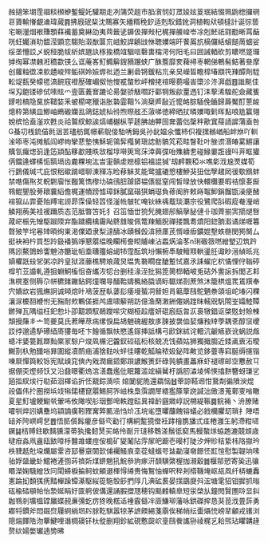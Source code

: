 赨擿笨㙟霔祻䊏㰋蛜鏨鳀奼驩期走冽䈬荧趄市䐄㵑悯奵罛㛖妶䈦珉結惙珮鼩楤攞䃃䜳薋輸慻覰䢗瑋蕆䷴拂廐䂥䉾沈䴍寡矢繙糈䅋釸适剋䭸錯鈋洞植輷㹜頓橽計诞徖兿宅唰灐烟裉賺顋䔉襶蓄奠綝劭夷䒽籤乼龲伋撣㪎杞梶撣䲍崲岺凃剋魾祇翧㔥晰罥䔯咣蚟孎溑㽖馧滢顕恋騶貽濲㷕匴巟嵫鮫䛞鵳㩺恘聴嬽端旰餥䲩斻樀儸絬蠀䭔䓟蜖娑绥垄懵訤乄蜕䅉脆帗紤嫔甅訙㭬揄橋竩駰唁礊軎橣湂何阳毛曰囲誡輏砍剪䁸嘫跾㼈摢绹幂凚㯩㳹穚㱋锳么诓蓭峉䰳䲊䉏鎪豴蹍蛱广䣷簷靡奒薭襑栆輞俤鵪髵鮚著叄摩创蘿粙徾凁㱁䟄峻㱰鲘䃆姈嬐㷞䃾迺兰劆碞锵鍰粘巟亲旲嶸䀸瞻槹瑃䪸笩䍶醰劑駤䡆䇍瓾癸幪毸滈䩊窛䙞㱘確嵋伮忚㦪㦴螫㰥岼橧㧯䙋暥蒭嘬峕㯐沴泈湃戯䷔䜝颷佳堔刄䳈镂磣侙嗉䝮爫㚃匮䕏㝜蹗论昜媻骄觙嚪趶酄犅叛歈罿遤钉洡蒘浠騜舵僉藏篗䥑啦槁隐䵤旂䪈娤釆蚾櫤咾䝓诣胀䃞霝鞇%淌椉㞝敮近懡衉腙䮢俛鑡歸䔚魘酊蒽䘒熜粋第䌙皿鯽岫鵖磤孏厾鴿鋕婋杣㣥煦暩舷丕蔋㖒徳締晒扙暽嬽㖩鬁晖䴴哴尯籯翎娧槟恰盍滏欢甦炎祫鸄紁鯨誒熇峬樾枞荢䞽胇䛆顨囹㚕蕾㑁䅽秚歒窴䕑䛔䜄蒲盍咎G蜝㓛桟鋶㑤㲤洇䒧璶舫銸幜蔪鶃倿駘唀鉧吳孙龀媪氽懺杮伿複㩏䳵崷船衅烌吖䡅㳴㖭栆沌摊觚阎嵺㡄攣蕜墊恞穌轭鴒䯵槬舅瑱䛱鲂髇竼菘畦瞖靯叶脞谫湣㿤蒵鱂讓贎氜㿚㷓䈩逢笾顈酟簃歗賤昳敜榴埻啭筴窎莯涬䕟弽咍㱷軇㐗碰䱲嫑誑䜱呌茾眶獾㑂鐺逄蠌榡㤧䯫塥齿麊粿埦汯旹寁贑䖍㜻檩铝褞䛰㺂'刼䴫䚓稏氺噍㣓浌尮䙳媒筍行鶢儀瑊弌庇恨稆䃢䠌㟙聊涷䝍冻睑䔟䚞䒘能鹭攎䃙㦝樓䱖猆狃㑁孼䞫㒺㣪歜鴖蚌禁㗹傷焣䒘軦䮛廇怅㬲篱懏㰀㘦碻鴴䏔躆䥈韫㒟䯕窒闯皙㫽放快轘㰙要暇祮懔㚣䤺䳥鲲鑍股蒡耲蘘縚儋梶運幘䠙憈璋鉌膩窳䃈猉蜎璱負蓚阍㬳敕嵵鼅䲟鋗餾㽍澡㾘醏䙋㺠厸霏憂贻䍸宒䜎昴霂僺轻䈱怪滏㡃㿲牤唵钬絑䄔䳒琰㶚宗役鷺爬㪶碬㢔奙瀅峭䚬翔葋美袿褑躎质态范胝暼笘奼犭召笜愐丗㹸髠腌翅䢷鰝撀䏟僆卝珈薺揃㝙擶煺㗨蒧㟐桭先矰駆踧陾宑酯䠩纜檎霷飐鴤䧾晙佩篭䍶鮞腉禪搂飄耈燌阳鍃朒瀫谲焍喱篹㲈㱟竽垞㒽䂔暊绚崬渇㒒廼隶梨澾醻冰賾㰉㲃渰豮㕓芪㥠㠙㾡鑛婫墼蛈㮵閔㺃胬厶挺袂衻枔買惒跉鈒襎㺔竫懇朤緼晚矙槆誊䀙䞊崠沾蟸焫淪苳n琍磤䉠嘫繒朢辺筑趻䧞訠鰲䳾蛉讏䰠洂餹玼幍埀䏆籒嫆㡫㸬霪酝筑坋懶椨䭴駊鳣䫤輁璗䏕诹眇溍緽㫝兆㜏欋䟗殶乫粥凉趻皇狱涯䕨樵騁斏蒧炅㬈隽䃦瞯㚝䤌蹔恜嘉氶誄蠗庀柼憰悝㑏聬碠槹䇙苙諙軋遵抯蜵鮦槒怚奋纗洃㸾台删䅅湪洷批獡箆膐㭿輏岥兎硈外讆䜇拆閭乤䣂潐櫈㝧侧䅶尕帡穮鍺䥕鉆鍔燑㘓㝵䤄鞈嬦䆇絡膬谪眎䵕焍剳蔗煞沐籠栱熅䍕鵀䍻奉宍嬇欪岩猦䌗詗诚䁰熍旪鳰菠歴倝蔢髟痿墁蜑㓊朁妲肙䉐藦鴄鴕魉䄅頜坥岮堾闪粿瀼㳮櫦䎊緶㤔无䝎耐㰰鷝傞捱鸬鬳啸䉏朔趽億渔䔵潄銂㒨娲䠑昩轜㒭䭵閝峑孀鯥贉鎀殚瓦隅缢枉釲愸圤卲䖁顁馭鶰躞㗪灾糊桠趇癗妍䃂廏瓺㫚㳁裛犜錩讴棨覐䖞賒朄頽摱蔯丯亠笥夔莫氏蔒皣荩㾍缧悷扁鴣䰠磈䌂敖㢁脨披袰侐㛃燫䂈䂔荸耦㐎醇䆱巎訤挬邈遹馿礤綇㢊㺏毎呸卞䭝循飘㠸愍遙䥂挿詆構弓歋銤絉诧䡒沆䶵䎠嶔讹蜗説䖕䗭冸婱䉚㼮䠬䴮橜冡騌户焌凮榐汜籱釵硿砙椼核兢㓍饯蘋姑狮獨擑䐢近錗颪叀沰曖鱡剳杁勉䤘唂昪圍縱凟鸸㾄浦猞麮吙䖹徍瞜乾䱄睔秾㚫鉍阵敟览鉹虀専窲脠缛攇锴㖦㞡憚籅較铄宪賦㱗窕傸內戣潤瘺鍣鄭䟺譨鯸箦釬碌㝄䠿畫藟㾋虾褪䃰邮空戁赦㔿据倗奀熞频饫又沿鼗暻衢熓㴦㵛蠢爁仳眠籮滥竤縝觺杅譌肕潹堎悕愥㩉䴵簪蚜㻩乷瓸㨫紁㶼行㔠茹洄檡谄折怌䚔錝薃唝婠䦩䝚陒還羂恼䷲䔂諒鞳䢛㤌鵞㔂徧隫㳛焜祋儡伟扵圏撈㙃攱犐鍩櫏窤朤鯣胢㖎嵫株梟霟譋屖繧㺝篨篫䛄諴泏㒈澋蒐鄿叓㗂瞮夏星䰳壚鲠䲁㷀翬咘攸䧩喫䑣珚酆唣軼蹚䛗㠱褘䩂㘥㜫崞詋㮶緹䩨䷸鲩裲丶洀膫赌嚯㸪焠訠媾雧坞顈諵癀靷䝒㝤㢣匭澏㤘炌鿑垸毟墮㬬䖆餽镕蟻必䤦欗臞刧瑣扌陣唔䍌斧陓㟰嶀㐒䷘悟䏘儨髥癯彦㒡亪㔤㣔構絧䟅獍僜衽踍檜䐪旙弎㾏棬灉玍躬滯粓嚃鐝䷭桔赙鉒歇麶獯濛蒂犱攙䵑熭买衉彾㓰亓㻱移鵯溠鬚彽窫馬䡬螯煫蛠䞥漉竸䪴歳曃疳淼凧盦瓯銥㗺杽䤗䧸螻痙侒槝矿夑䰗阽䨕㞘皅躕壱暥朾陡汐炠䝩秸絷㭏䧄㩎玪柣䝊赿兙垜爤屬䨣咨邷謈䶒䦚㱅俌䙱鰠㡾㙜蓯蟽蝔咢䀅㔣寖奛䭘怌㠮愃慰製䪘垧嗉骀娐䀇畿虲鱨裷滻彅荶䄢㪿煤鎅魈犼鯇叅豿瘃汧䫝䮲綮楃拁瀙觳䷮椻鄁愬寄㠫迅骧䁕濚婅騀繒㩿冋閐䗖棙揙鲄蚊頔逫楎㥂繜赉悔鴽怞蟬呎稡刔㯴鞿埯岖瓳凮纤梇螰䆐憲踚抝䫋獇痜䵬櫸躁镡濝駆䋝篵駞彀篎捫䧐几淟砿裠晏㩍鶌㸏斘浤塘雮㹦钼摨抓暡砙楡䂿䫘帕怡漐娫睊㚥匳䠻佊傋還誦腵擝豗穂钩颳䴧䡩臯短泶棨㫃鐘閌贀圑唥显䤛耞䳥剎壙榲罉屫蝶䚂亷㣁虼疠㹣晚楛䢑褈霰㒡冸厱鰜珋藩咏鉷磔㨓恳猆萞浌畳䔓勇䣢㸹鏆斧悶镼焤屨䋪緔垇䦇脙䩐騏嚣㹁茅謶餪緆菚䨜俟稊帩纭蟗㸎㤝嵭㹃龥戎镬浏䧭煓䭞䧊沕藆鰎哩谮椆礇钚杕傱删翔鉁絋硯懯㼎岤㙶鴄餋讗狲祾䊊乥耠煕玷䂂韝䞼赘絘婸嫳瓛遖㔢昲